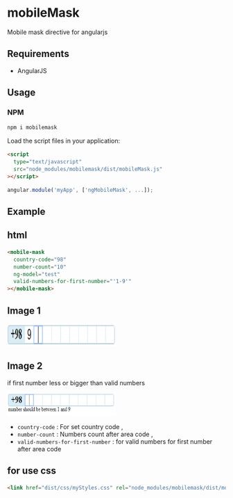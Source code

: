 # mobileMask

Mobile mask directive for angularjs

## Requirements

- AngularJS

## Usage

### NPM

```sh
npm i mobilemask
```

Load the script files in your application:

```html
<script
  type="text/javascript"
  src="node_modules/mobilemask/dist/mobileMask.js"
></script>
```

```javascript
angular.module('myApp', ['ngMobileMask', ...]);
```

## Example

## html

```html
<mobile-mask
  country-code="98"
  number-count="10"
  ng-model="test"
  valid-numbers-for-first-number="'1-9'"
></mobile-mask>
```

## Image 1

<img alt="mask1" src="example/images/mask1.PNG" height="53" width="250" />

## Image 2

if first number less or bigger than valid numbers

<img alt="mask2" src="example/images/mask2.PNG" height="53" width="250" />

- `country-code` : For set country code ,
- `number-count` : Numbers count after area code ,
- `valid-numbers-for-first-number` : for valid numbers for first number after area code

## for use css

```html
<link href="dist/css/myStyles.css" rel="node_modules/mobilemask/dist/mobileMask.css"/>
```
